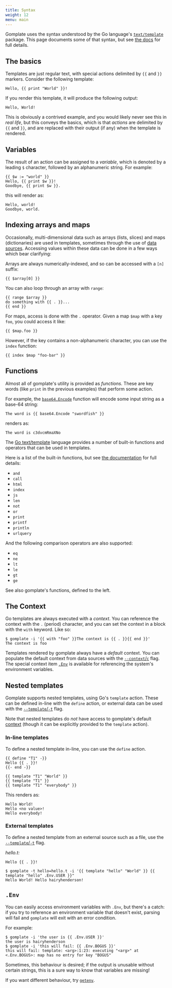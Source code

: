```yaml
---
title: Syntax
weight: 12
menu: main
---
```


Gomplate uses the syntax understood by the Go language's [`text/template`][]
package. This page documents some of that syntax, but see [the docs][`text/template`]
for full details.

## The basics

Templates are just regular text, with special actions delimited by `{{` and `}}` markers. Consider the following template:

```
Hello, {{ print "World" }}!
```

If you render this template, it will produce the following output:

```
Hello, World!
```

This is obviously a contrived example, and you would likely never see this in
_real life_, but this conveys the basics, which is that _actions_ are  delimited
by `{{` and `}}`, and are replaced with their output (if any) when the template
is rendered.

## Variables

The result of an action can be assigned to a _variable_, which is denoted by a
leading `$` character, followed by an alphanumeric string. For example:

```
{{ $w := "world" }}
Hello, {{ print $w }}!
Goodbye, {{ print $w }}.
```

this will render as:

```
Hello, world!
Goodbye, world.
```

## Indexing arrays and maps

Occasionally, multi-dimensional data such as arrays (lists, slices) and maps (dictionaries) are used in templates, sometimes through the use of
[data sources][]. Accessing values within these data can be done in a few
ways which bear clarifying:

Arrays are always numerically-indexed, and so can be accessed with a `[n]` suffix:
```
{{ $array[0] }}
```

You can also loop through an array with `range`:
```
{{ range $array }}
do something with {{ . }}...
{{ end }}
```

For maps, access is done with the `.` operator. Given a map `$map` with a key `foo`, you could access it like:

```
{{ $map.foo }}
```

However, if the key contains a non-alphanumeric character, you can use the `index`
function:

```
{{ index $map "foo-bar" }}
```

## Functions

Almost all of gomplate's utility is provided as _functions._ These are key
words (like `print` in the previous examples) that perform some action.

For example, the [`base64.Encode`][] function will encode some input string as
a base-64 string:

```
The word is {{ base64.Encode "swordfish" }}
```
renders as:
```
The word is c3dvcmRmaXNo
```

The [Go text/template]() language provides a number of built-in functions and 
operators that can be used in templates.

Here is a list of the built-in functions, but see [the documentation](https://golang.org/pkg/text/template/#hdr-Functions)
for full details:

- `and`
- `call`
- `html`
- `index`
- `js`
- `len`
- `not`
- `or`
- `print`
- `printf`
- `println`
- `urlquery`

And the following comparison operators are also supported:

- `eq`
- `ne`
- `lt`
- `le`
- `gt`
- `ge`

See also gomplate's functions, defined to the left.

## The Context

Go templates are always executed with a _context_. You can reference the context
with the `.` (period) character, and you can set the context in a block with the
`with` keyword. Like so:

```
$ gomplate -i '{{ with "foo" }}The context is {{ . }}{{ end }}'
The context is foo
```

Templates rendered by gomplate always have a _default_ context. You can populate
the default context from data sources with the [`--context`/`c`](../usage/#context-c)
flag. The special context item [`.Env`](#env) is available for referencing the
system's environment variables.

## Nested templates

Gomplate supports nested templates, using Go's `template` action. These can be
defined in-line with the `define` action, or external data can be used with the
[`--template`/`-t`](../usage/#template-t) flag.

Note that nested templates do _not_ have access to gomplate's default
[context](#the-context) (though it can be explicitly provided to the `template`
action).

### In-line templates

To define a nested template in-line, you can use the `define` action.

```
{{ define "T1" -}}
Hello {{ . }}!
{{- end -}}

{{ template "T1" "World" }}
{{ template "T1" }}
{{ template "T1" "everybody" }}
```

This renders as:

```
Hello World!
Hello <no value>!
Hello everybody!
```

### External templates

To define a nested template from an external source such as a file, use the
[`--template`/`-t`](../usage/#template-t) flag.

_hello.t:_
```
Hello {{ . }}!
```

```
$ gomplate -t hello=hello.t -i '{{ template "hello" "World" }} {{ template "hello" .Env.USER }}"
Hello World! Hello hairyhenderson!
```

## `.Env`

You can easily access environment variables with `.Env`, but there's a catch:
if you try to reference an environment variable that doesn't exist, parsing
will fail and `gomplate` will exit with an error condition.

For example:

```console
$ gomplate -i 'the user is {{ .Env.USER }}'
the user is hairyhenderson
$ gomplate -i 'this will fail: {{ .Env.BOGUS }}'
this will fail: template: <arg>:1:23: executing "<arg>" at <.Env.BOGUS>: map has no entry for key "BOGUS"
```

Sometimes, this behaviour is desired; if the output is unusable without certain
strings, this is a sure way to know that variables are missing!

If you want different behaviour, try [`getenv`](../functions/env/#env-getenv).

[`text/template`]: https://golang.org/pkg/text/template/
[`base64.Encode`]: ./functions/base64#base64-encode
[data sources]: ./datasources/
